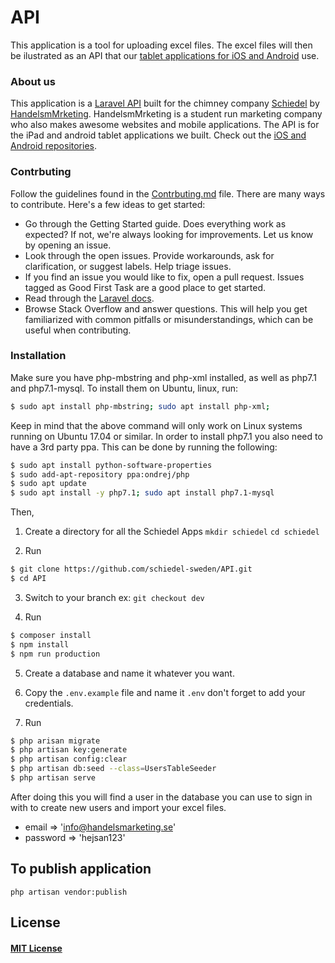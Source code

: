 # API
This application is a tool for uploading excel files. The excel files will
then be ilustrated as an API that our
[tablet applications for iOS and Android](https://github.com/schiedel-sweden/Mobile-Application)
use.

### About us
This application is a [Laravel API](https://laravel.com/) built for the chimney company [Schiedel](https://www.schiedel.com/se/) by [HandelsmMrketing](http://www.handelsmarketing.se/). HandelsmMrketing is a student run marketing company who also makes awesome websites and mobile applications. The API is for the iPad and android tablet applications we built. Check out the
[iOS and Android repositories](https://github.com/schiedel-sweden/Mobile-Application).

### Contrbuting
Follow the guidelines found in the [Contrbuting.md](https://github.com/schiedel-sweden/API/blob/master/CONTRIBUTING.md) file.
There are many ways to contribute. Here's a few ideas to get started:
* Go through the Getting Started guide. Does everything work as expected? If not, we're always looking for improvements. Let us know by opening an issue.
* Look through the open issues. Provide workarounds, ask for clarification, or suggest labels. Help triage issues.
* If you find an issue you would like to fix, open a pull request. Issues tagged as Good First Task are a good place to get started.
* Read through the [Laravel docs](https://laravel.com/).
* Browse Stack Overflow and answer questions. This will help you get familiarized with common pitfalls or misunderstandings, which can be useful when contributing.

### Installation
Make sure you have php-mbstring and php-xml installed, as well as php7.1 and php7.1-mysql.
To install them on Ubuntu, linux, run:

```BASH
$ sudo apt install php-mbstring; sudo apt install php-xml;
```
Keep in mind that the above command will only work on Linux systems running on
Ubuntu 17.04 or similar.
In order to install php7.1 you also need to have a 3rd party ppa.
This can be done by running the following:

```BASH
$ sudo apt install python-software-properties
$ sudo add-apt-repository ppa:ondrej/php
$ sudo apt update
$ sudo apt install -y php7.1; sudo apt install php7.1-mysql
```

Then,

1. Create a directory for all the Schiedel Apps `mkdir schiedel` `cd schiedel`

2. Run
``` BASH
$ git clone https://github.com/schiedel-sweden/API.git
$ cd API
```

3. Switch to your branch ex: `git checkout dev`

4. Run
```BASH
$ composer install
$ npm install
$ npm run production
```

5. Create a database and name it whatever you want.

6. Copy the `.env.example` file and name it `.env` don't forget to add your credentials.

7. Run
``` BASH
$ php arisan migrate
$ php artisan key:generate
$ php artisan config:clear
$ php artisan db:seed --class=UsersTableSeeder
$ php artisan serve
```

After doing this you will find a user in the database you can use to sign in with to create new users and import your excel files.
* email => 'info@handelsmarketing.se'
* password => 'hejsan123'

## To publish application
`php artisan vendor:publish`

## License
#### [MIT License](https://mitlicense.org/)
